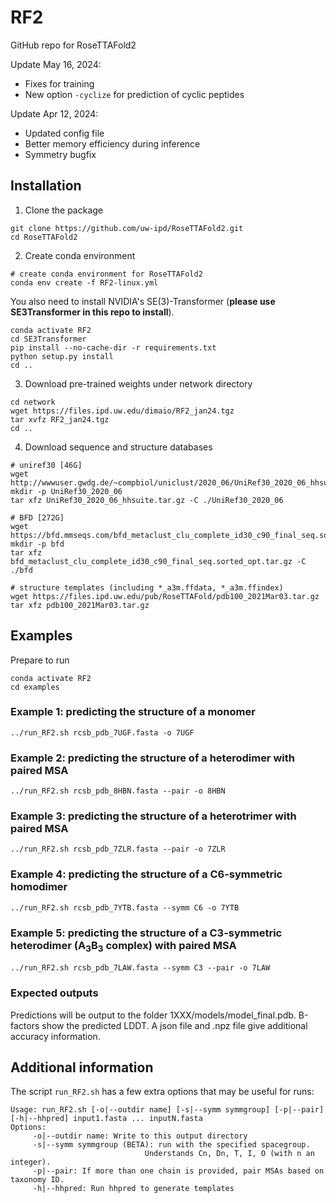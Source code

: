 # RF2
GitHub repo for RoseTTAFold2

Update May 16, 2024:
- Fixes for training
- New option `-cyclize` for prediction of cyclic peptides

Update Apr 12, 2024:
- Updated config file
- Better memory efficiency during inference
- Symmetry bugfix

## Installation

1. Clone the package
```
git clone https://github.com/uw-ipd/RoseTTAFold2.git
cd RoseTTAFold2
```

2. Create conda environment
```
# create conda environment for RoseTTAFold2
conda env create -f RF2-linux.yml
```
You also need to install NVIDIA's SE(3)-Transformer (**please use SE3Transformer in this repo to install**).
```
conda activate RF2
cd SE3Transformer
pip install --no-cache-dir -r requirements.txt
python setup.py install
cd ..
```

3. Download pre-trained weights under network directory
```
cd network
wget https://files.ipd.uw.edu/dimaio/RF2_jan24.tgz
tar xvfz RF2_jan24.tgz
cd ..
```

4. Download sequence and structure databases
```
# uniref30 [46G]
wget http://wwwuser.gwdg.de/~compbiol/uniclust/2020_06/UniRef30_2020_06_hhsuite.tar.gz
mkdir -p UniRef30_2020_06
tar xfz UniRef30_2020_06_hhsuite.tar.gz -C ./UniRef30_2020_06

# BFD [272G]
wget https://bfd.mmseqs.com/bfd_metaclust_clu_complete_id30_c90_final_seq.sorted_opt.tar.gz
mkdir -p bfd
tar xfz bfd_metaclust_clu_complete_id30_c90_final_seq.sorted_opt.tar.gz -C ./bfd

# structure templates (including *_a3m.ffdata, *_a3m.ffindex)
wget https://files.ipd.uw.edu/pub/RoseTTAFold/pdb100_2021Mar03.tar.gz
tar xfz pdb100_2021Mar03.tar.gz
```

## Examples
Prepare to run
```
conda activate RF2
cd examples
```

### Example 1: predicting the structure of a monomer
```
../run_RF2.sh rcsb_pdb_7UGF.fasta -o 7UGF
```

### Example 2: predicting the structure of a heterodimer with paired MSA
```
../run_RF2.sh rcsb_pdb_8HBN.fasta --pair -o 8HBN
```

### Example 3: predicting the structure of a heterotrimer with paired MSA
```
../run_RF2.sh rcsb_pdb_7ZLR.fasta --pair -o 7ZLR
```

### Example 4: predicting the structure of a C6-symmetric homodimer
```
../run_RF2.sh rcsb_pdb_7YTB.fasta --symm C6 -o 7YTB
```

### Example 5: predicting the structure of a C3-symmetric heterodimer (A<sub>3</sub>B<sub>3</sub> complex) with paired MSA
```
../run_RF2.sh rcsb_pdb_7LAW.fasta --symm C3 --pair -o 7LAW
```

### Expected outputs
Predictions will be output to the folder 1XXX/models/model_final.pdb.  B-factors show the predicted LDDT.
A json file and .npz file give additional accuracy information.

## Additional information
The script `run_RF2.sh` has a few extra options that may be useful for runs:
```
Usage: run_RF2.sh [-o|--outdir name] [-s|--symm symmgroup] [-p|--pair] [-h|--hhpred] input1.fasta ... inputN.fasta
Options:
     -o|--outdir name: Write to this output directory
     -s|--symm symmgroup (BETA): run with the specified spacegroup.
                              Understands Cn, Dn, T, I, O (with n an integer).
     -p|--pair: If more than one chain is provided, pair MSAs based on taxonomy ID.
     -h|--hhpred: Run hhpred to generate templates
```
